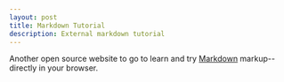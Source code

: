 ```yaml
---
layout: post
title: Markdown Tutorial
description: External markdown tutorial
---
```

Another open source website to go to learn and try [Markdown](http://www.markdowntutorial.com/) markup--directly in your browser.
